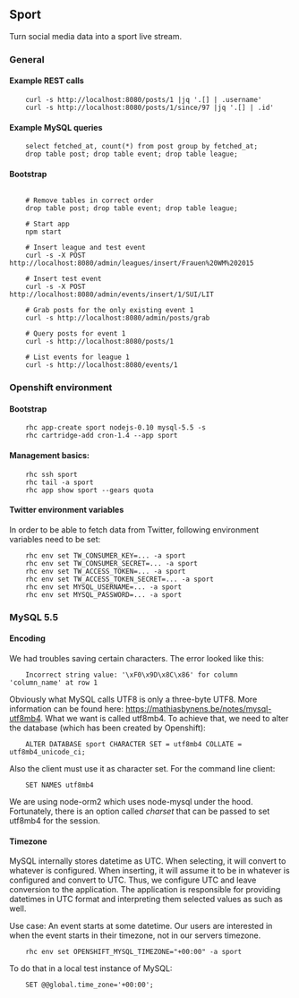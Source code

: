 ## Sport

Turn social media data into a sport live stream.

### General

#### Example REST calls

```
    curl -s http://localhost:8080/posts/1 |jq '.[] | .username'
	curl -s http://localhost:8080/posts/1/since/97 |jq '.[] | .id'
```

#### Example MySQL queries

```
    select fetched_at, count(*) from post group by fetched_at;
	drop table post; drop table event; drop table league;
```

#### Bootstrap
```

	# Remove tables in correct order
	drop table post; drop table event; drop table league;
	
	# Start app
	npm start
	
	# Insert league and test event
	curl -s -X POST http://localhost:8080/admin/leagues/insert/Frauen%20WM%202015
	
	# Insert test event
	curl -s -X POST http://localhost:8080/admin/events/insert/1/SUI/LIT
	
	# Grab posts for the only existing event 1
	curl -s http://localhost:8080/admin/posts/grab
	
	# Query posts for event 1
	curl -s http://localhost:8080/posts/1
	
	# List events for league 1
	curl -s http://localhost:8080/events/1
```

### Openshift environment

#### Bootstrap

```
    rhc app-create sport nodejs-0.10 mysql-5.5 -s
	rhc cartridge-add cron-1.4 --app sport
```

#### Management basics:

```
    rhc ssh sport
    rhc tail -a sport
    rhc app show sport --gears quota
```

#### Twitter environment variables

In order to be able to fetch data from Twitter, following environment variables need to be set:

```
	rhc env set TW_CONSUMER_KEY=... -a sport
	rhc env set TW_CONSUMER_SECRET=... -a sport
	rhc env set TW_ACCESS_TOKEN=... -a sport
	rhc env set TW_ACCESS_TOKEN_SECRET=... -a sport
	rhc env set MYSQL_USERNAME=... -a sport
	rhc env set MYSQL_PASSWORD=... -a sport
```

### MySQL 5.5


#### Encoding

We had troubles saving certain characters. The error looked like this:

```
    Incorrect string value: '\xF0\x9D\x8C\x86' for column 'column_name' at row 1
```

Obviously what MySQL calls UTF8 is only a three-byte UTF8. More information can be found here:
https://mathiasbynens.be/notes/mysql-utf8mb4.
What we want is called utf8mb4. To achieve that, we need to alter the database (which has been created by Openshift):

```
    ALTER DATABASE sport CHARACTER SET = utf8mb4 COLLATE = utf8mb4_unicode_ci;
```

Also the client must use it as character set. For the command line client:

```
    SET NAMES utf8mb4
```

We are using node-orm2 which uses node-mysql under the hood. Fortunately, there is an option called _charset_  that can be passed to set utf8mb4 for the session.

#### Timezone

MySQL internally stores datetime as UTC. When selecting, it will convert to whatever is configured. When inserting, it will assume it to be in whatever is configured and convert to UTC. Thus, we configure UTC and leave conversion to the application. The application is responsible for providing datetimes in UTC format and interpreting them selected values as such as well.

Use case: An event starts at some datetime. Our users are interested in when the event starts in their timezone, not in our servers timezone.

```
    rhc env set OPENSHIFT_MYSQL_TIMEZONE="+00:00" -a sport
```

To do that in a local test instance of MySQL:

```
    SET @@global.time_zone='+00:00';
```
